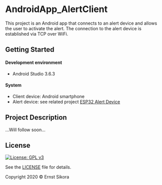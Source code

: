 # AndroidApp_AlertClient
This project is an Android app that connects to an alert device and allows the user to activate the alert.
The connection to the alert device is established via TCP over WiFi.

## Getting Started
#### Development environment
- Android Studio 3.6.3

#### System
- Client device: Android smartphone
- Alert device: see related project [ESP32 Alert Device](https://github.com/esikora/ESP32App_Alert_BLE/tree/WiFi)

## Project Description

...Will follow soon...

## License

[![License: GPL v3](https://img.shields.io/badge/License-GPLv3-blue.svg)](https://www.gnu.org/licenses/gpl-3.0)

See the [LICENSE](LICENSE) file for details.

Copyright 2020 © Ernst Sikora
